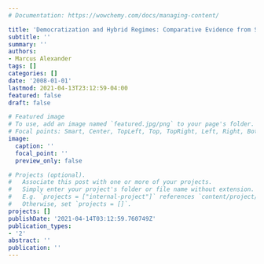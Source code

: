 ```yaml
---
# Documentation: https://wowchemy.com/docs/managing-content/

title: 'Democratization and Hybrid Regimes: Comparative Evidence from Southeast Europe'
subtitle: ''
summary: ''
authors:
- Marcus Alexander
tags: []
categories: []
date: '2008-01-01'
lastmod: 2021-04-13T23:12:59-04:00
featured: false
draft: false

# Featured image
# To use, add an image named `featured.jpg/png` to your page's folder.
# Focal points: Smart, Center, TopLeft, Top, TopRight, Left, Right, BottomLeft, Bottom, BottomRight.
image:
  caption: ''
  focal_point: ''
  preview_only: false

# Projects (optional).
#   Associate this post with one or more of your projects.
#   Simply enter your project's folder or file name without extension.
#   E.g. `projects = ["internal-project"]` references `content/project/deep-learning/index.md`.
#   Otherwise, set `projects = []`.
projects: []
publishDate: '2021-04-14T03:12:59.760749Z'
publication_types:
- '2'
abstract: ''
publication: ''
---
```

